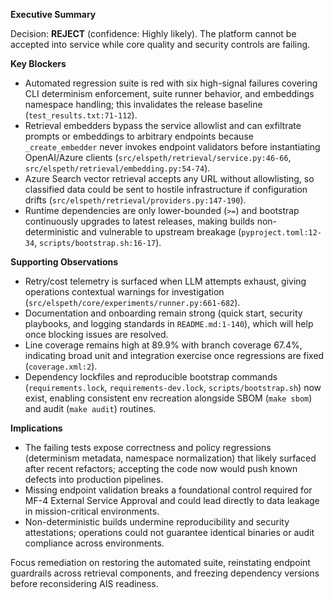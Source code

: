 **Executive Summary**

Decision: **REJECT** (confidence: Highly likely). The platform cannot be accepted into service while core quality and security controls are failing.

**Key Blockers**
- Automated regression suite is red with six high-signal failures covering CLI determinism enforcement, suite runner behavior, and embeddings namespace handling; this invalidates the release baseline (`test_results.txt:71-112`).
- Retrieval embedders bypass the service allowlist and can exfiltrate prompts or embeddings to arbitrary endpoints because `_create_embedder` never invokes endpoint validators before instantiating OpenAI/Azure clients (`src/elspeth/retrieval/service.py:46-66`, `src/elspeth/retrieval/embedding.py:54-74`).
- Azure Search vector retrieval accepts any URL without allowlisting, so classified data could be sent to hostile infrastructure if configuration drifts (`src/elspeth/retrieval/providers.py:147-190`).
- Runtime dependencies are only lower-bounded (`>=`) and bootstrap continuously upgrades to latest releases, making builds non-deterministic and vulnerable to upstream breakage (`pyproject.toml:12-34`, `scripts/bootstrap.sh:16-17`).

**Supporting Observations**
- Retry/cost telemetry is surfaced when LLM attempts exhaust, giving operations contextual warnings for investigation (`src/elspeth/core/experiments/runner.py:661-682`).
- Documentation and onboarding remain strong (quick start, security playbooks, and logging standards in `README.md:1-140`), which will help once blocking issues are resolved.
- Line coverage remains high at 89.9% with branch coverage 67.4%, indicating broad unit and integration exercise once regressions are fixed (`coverage.xml:2`).
- Dependency lockfiles and reproducible bootstrap commands (`requirements.lock`, `requirements-dev.lock`, `scripts/bootstrap.sh`) now exist, enabling consistent env recreation alongside SBOM (`make sbom`) and audit (`make audit`) routines.

**Implications**
- The failing tests expose correctness and policy regressions (determinism metadata, namespace normalization) that likely surfaced after recent refactors; accepting the code now would push known defects into production pipelines.
- Missing endpoint validation breaks a foundational control required for MF-4 External Service Approval and could lead directly to data leakage in mission-critical environments.
- Non-deterministic builds undermine reproducibility and security attestations; operations could not guarantee identical binaries or audit compliance across environments.

Focus remediation on restoring the automated suite, reinstating endpoint guardrails across retrieval components, and freezing dependency versions before reconsidering AIS readiness.

